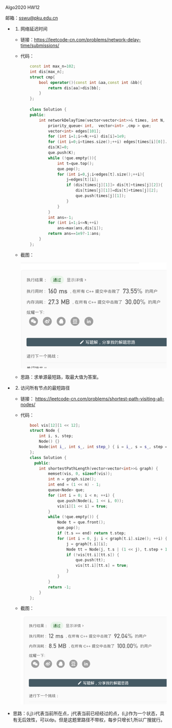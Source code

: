 Algo2020 HW12

邮箱：sswu@pku.edu.cn

- 1. 网络延迟时间
  - 链接：https://leetcode-cn.com/problems/network-delay-time/submissions/
  
  - 代码：
    ````c++
        const int max_n=102;
        int dis[max_n];
        struct cmp{
            bool operator()(const int &aa,const int &bb){
                return dis[aa]>dis[bb];
            }
        };

        class Solution {
        public:
            int networkDelayTime(vector<vector<int>>& times, int N, int K) {
                priority_queue< int,  vector<int> ,cmp > que;
                vector<int> edges[101];
                for (int i=1;i<=N;++i) dis[i]=1e9;
                for (int i=0;i<times.size();++i) edges[times[i][0]].push_back(i);
                dis[K]=0;
                que.push(K);
                while (!que.empty()){
                    int t=que.top();
                    que.pop();
                    for (int i=0,j;i<edges[t].size();++i){
                        j=edges[t][i];
                        if (dis[times[j][1]]> dis[t]+times[j][2]){
                            dis[times[j][1]]=dis[t]+times[j][2];
                            que.push(times[j][1]);
                        }
                    }
                }
                int ans=-1;
                for (int i=1;i<=N;++i)
                    ans=max(ans,dis[i]);
                return ans==1e9?-1:ans;
            }
        };
    ````
    
  - 截图：
  
    ![s1](./imgs/h12-1.png)
  
  - 思路：求单源最短路，取最大值为答案。

- 2.   访问所有节点的最短路径
  
  - 链接： https://leetcode-cn.com/problems/shortest-path-visiting-all-nodes/
  
  - 代码：
    ````c++
        bool vis[12][1 << 12];
        struct Node {
            int i, s, step;
            Node() {}
            Node(int i_, int s_, int step_) { i = i_, s = s_, step = step_; }
        };
        class Solution {
          public:
            int shortestPathLength(vector<vector<int>>& graph) {
                memset(vis, 0, sizeof(vis));
                int n = graph.size();
                int end = (1 << n) - 1;
                queue<Node> que;
                for (int i = 0; i < n; ++i) {
                    que.push(Node(i, 1 << i, 0));
                    vis[i][1 << i] = true;
                }
                while (!que.empty()) {
                    Node t = que.front();
                    que.pop();
                    if (t.s == end) return t.step;
                    for (int i = 0, j; i < graph[t.i].size(); ++i) {
                        j = graph[t.i][i];
                        Node tt = Node(j, t.s | (1 << j), t.step + 1);
                        if (!vis[tt.i][tt.s]) {
                            que.push(tt);
                            vis[tt.i][tt.s] = true;
                        }
                    }
                }
                return -1;
            }
        };
    ````

  - 截图：
  
    ![s1](./imgs/h12-2.png) 
  
- 思路：(i,j):i代表当前所在点，j代表当前已经经过的点，(i,j)作为一个状态，具有无后效性，可以dp。但是这题里路径不带权，每步只增长1,所以广搜就行。
  